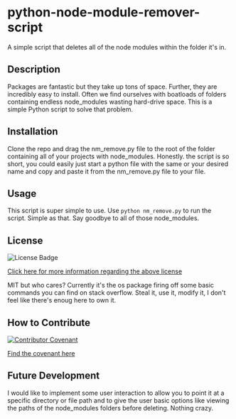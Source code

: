 # python-node-module-remover-script
A simple script that deletes all of the node modules within the folder it's in.

## Description

Packages are fantastic but they take up tons of space. Further, they are incredibly easy to install. Often we find ourselves with boatloads of folders containing endless node_modules wasting hard-drive space. This is a simple Python script to solve that problem.

## Installation

Clone the repo and drag the nm_remove.py file to the root of the folder containing all of your projects with node_modules. Honestly. the script is so short, you could easily just start a python file with the same or your desired name and copy and paste it from the nm_remove.py file to your file. 

## Usage

This script is super simple to use. Use `python nm_remove.py` to run the script. Simple as that. Say goodbye to all of those node_modules.

## License

![License Badge](https://img.shields.io/badge/license-MIT-orange?style=plastic=appveyor?raw=true)
  <br>
  
[Click here for more information regarding the above license](https://opensource.org/licenses/MIT)

MIT but who cares? Currently it's the os package firing off some basic commands you can find on stack overflow. Steal it, use it, modify it, I don't feel like there's enoug here to own it. 

## How to Contribute

[![Contributor Covenant](https://img.shields.io/badge/Contributor%20Covenant-2.1-4baaaa.svg)](code_of_conduct.md)

[Find the covenant here](https://www.contributor-covenant.org/version/2/1/code_of_conduct/code_of_conduct.txt)

## Future Development

I would like to implement some user interaction to allow you to point it at a specific directory or file path and to give the user basic options like viewing the paths of the node_modules folders before deleting. Nothing crazy. 

